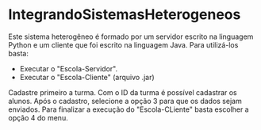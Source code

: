 # IntegrandoSistemasHeterogeneos
Este sistema heterogêneo é formado por um servidor escrito na linguagem Python e um cliente que foi escrito na linguagem Java.
Para utilizá-los basta:
* Executar o "Escola-Servidor".
* Executar o "Escola-Cliente" (arquivo .jar)

Cadastre primeiro a turma. Com o ID da turma é possível cadastrar os alunos. Após o cadastro, selecione a opção 3 para que os dados sejam enviados.
Para finalizar a execução do "Escola-CLiente" basta escolher a opção 4 do menu.
